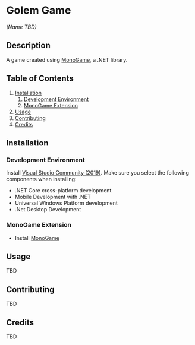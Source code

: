 # Golem Game
_(Name TBD)_

## Description
A game created using [MonoGame](https://www.monogame.net/), a .NET library.

## Table of Contents
1. [Installation](#installation)
    1. [Development Environment](#developmentenvironment)
    2. [MonoGame Extension](#monogameextension)
2. [Usage](#usage)
3. [Contributing](#contributing)
4. [Credits](#credits)

## Installation <a name="installation"></a>
### Development Environment <a name="developmentenvironment"></a>
Install [Visual Studio Community (2019)](https://visualstudio.microsoft.com/downloads/). Make sure you select the following components when installing:
- .NET Core cross-platform development
- Mobile Development with .NET
- Universal Windows Platform development
- .Net Desktop Development

### MonoGame Extension <a name="monogameextension"></a>
- Install [MonoGame](https://www.monogame.net/downloads/)

## Usage <a name="usage"></a>
TBD

## Contributing <a name="contributing"></a>
TBD

## Credits <a name="credits"></a>
TBD